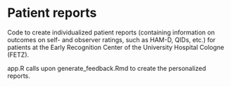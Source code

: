 # Patient reports
Code to create individualized patient reports (containing information on outcomes on self- and observer ratings, such as HAM-D, QIDs, etc.) for patients at the Early Recognition Center of the University Hospital Cologne (FETZ).

app.R calls upon generate_feedback.Rmd to create the personalized reports.
